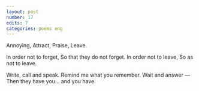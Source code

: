 ```yaml
---
layout: post
number: 17
edits: 7
categories: poems eng
---
```


Annoying, 
Attract,
Praise, 
Leave.

In order not to forget, 
So that they do not forget. 
In order not to leave, 
So as not to leave. 

Write, call and speak. 
Remind me what you remember. 
Wait and answer —
Then they have you... and you have.
